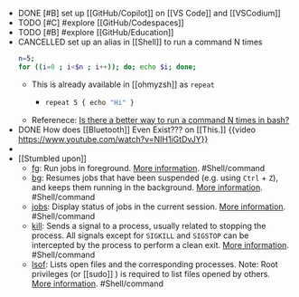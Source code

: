 - DONE [#B] set up [[GitHub/Copilot]] on [[VS Code]] and [[VSCodium]]
- TODO [#C] #explore [[GitHub/Codespaces]]
- TODO [#B] #explore [[GitHub/Education]]
- CANCELLED set up an alias in [[Shell]] to run a command N times
  ```bash
  n=5;
  for ((i=0 ; i<$n ; i++)); do; echo $i; done;
  ```
	- This is already available in [[ohmyzsh]] as `repeat`
		- ```bash
		  repeat 5 { echo "Hi" }
		  ```
	- Referenece:
	  [Is there a better way to run a command N times in bash?](https://stackoverflow.com/a/3737773/7753274)
- DONE How does [[Bluetooth]] Even Exist??? on [[This.]]
  {{video https://www.youtube.com/watch?v=NIH1iGtDvJY}}
-
- [[Stumbled upon]]
	- [fg](https://command-not-found.com/fg): Run jobs in foreground. [More information](https://manned.org/fg). #Shell/command
	- [bg](https://command-not-found.com/bg): Resumes jobs that have been suspended (e.g. using `Ctrl` + `Z`), and keeps them running in the background. [More information](https://manned.org/bg). #Shell/command
	- [jobs](https://command-not-found.com/jobs): Display status of jobs in the current session. [More information](https://manned.org/jobs). #Shell/command
	- [kill](https://command-not-found.com/kill): Sends a signal to a process, usually related to stopping the process. All signals except for `SIGKILL` and `SIGSTOP` can be intercepted by the process to perform a clean exit. [More information](https://manned.org/kill). #Shell/command
	- [lsof](https://command-not-found.com/lsof): Lists open files and the corresponding processes. Note: Root privileges (or [[sudo]] ) is required to list files opened by others. [More information](https://manned.org/lsof). #Shell/command